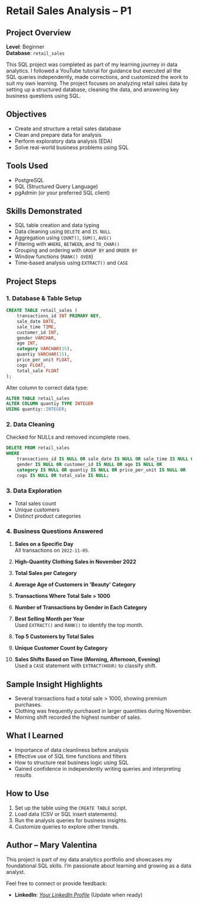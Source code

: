 # Retail Sales Analysis – P1

## Project Overview

**Level**: Beginner  
**Database**: `retail_sales`

This SQL project was completed as part of my learning journey in data analytics. I followed a YouTube tutorial for guidance but executed all the SQL queries independently, made corrections, and customized the work to suit my own learning. The project focuses on analyzing retail sales data by setting up a structured database, cleaning the data, and answering key business questions using SQL.

## Objectives

- Create and structure a retail sales database
- Clean and prepare data for analysis
- Perform exploratory data analysis (EDA)
- Solve real-world business problems using SQL

## Tools Used

- PostgreSQL  
- SQL (Structured Query Language)  
- pgAdmin (or your preferred SQL client)

## Skills Demonstrated

- SQL table creation and data typing
- Data cleaning using `DELETE` and `IS NULL`
- Aggregation using `COUNT()`, `SUM()`, `AVG()`
- Filtering with `WHERE`, `BETWEEN`, and `TO_CHAR()`
- Grouping and ordering with `GROUP BY` and `ORDER BY`
- Window functions (`RANK() OVER`)
- Time-based analysis using `EXTRACT()` and `CASE`

## Project Steps

### 1. Database & Table Setup

```sql
CREATE TABLE retail_sales (
    transactions_id INT PRIMARY KEY,
    sale_date DATE,
    sale_time TIME,
    customer_id INT,
    gender VARCHAR,
    age INT,
    category VARCHAR(15),
    quantiy VARCHAR(15),
    price_per_unit FLOAT,
    cogs FLOAT,
    total_sale FLOAT
);
```

Alter column to correct data type:

```sql
ALTER TABLE retail_sales
ALTER COLUMN quantiy TYPE INTEGER
USING quantiy::INTEGER;
```

### 2. Data Cleaning

Checked for NULLs and removed incomplete rows.

```sql
DELETE FROM retail_sales
WHERE 
    transactions_id IS NULL OR sale_date IS NULL OR sale_time IS NULL OR
    gender IS NULL OR customer_id IS NULL OR age IS NULL OR
    category IS NULL OR quantiy IS NULL OR price_per_unit IS NULL OR 
    cogs IS NULL OR total_sale IS NULL;
```

### 3. Data Exploration

- Total sales count
- Unique customers
- Distinct product categories

### 4. Business Questions Answered

1. **Sales on a Specific Day**  
   All transactions on `2022-11-05`.

2. **High-Quantity Clothing Sales in November 2022**

3. **Total Sales per Category**

4. **Average Age of Customers in 'Beauty' Category**

5. **Transactions Where Total Sale > 1000**

6. **Number of Transactions by Gender in Each Category**

7. **Best Selling Month per Year**  
   Used `EXTRACT()` and `RANK()` to identify the top month.

8. **Top 5 Customers by Total Sales**

9. **Unique Customer Count by Category**

10. **Sales Shifts Based on Time (Morning, Afternoon, Evening)**  
    Used a `CASE` statement with `EXTRACT(HOUR)` to classify shift.

## Sample Insight Highlights

- Several transactions had a total sale > 1000, showing premium purchases.
- Clothing was frequently purchased in larger quantities during November.
- Morning shift recorded the highest number of sales.

## What I Learned

- Importance of data cleanliness before analysis
- Effective use of SQL time functions and filters
- How to structure real business logic using SQL
- Gained confidence in independently writing queries and interpreting results

## How to Use

1. Set up the table using the `CREATE TABLE` script.
2. Load data (CSV or SQL insert statements).
3. Run the analysis queries for business insights.
4. Customize queries to explore other trends.

## Author – Mary Valentina

This project is part of my data analytics portfolio and showcases my foundational SQL skills. I’m passionate about learning and growing as a data analyst.

Feel free to connect or provide feedback:

- **LinkedIn**: *[Your LinkedIn Profile](#)* (Update when ready)
